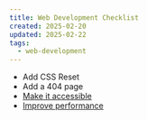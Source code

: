```yaml
---
title: Web Development Checklist
created: 2025-02-20
updated: 2025-02-22
tags:
  - web-development
---
```


- Add CSS Reset
- Add a 404 page
- [Make it accessible](web-accessibility-checklist.md)
- [Improve performance](web-performance-checklist.md)